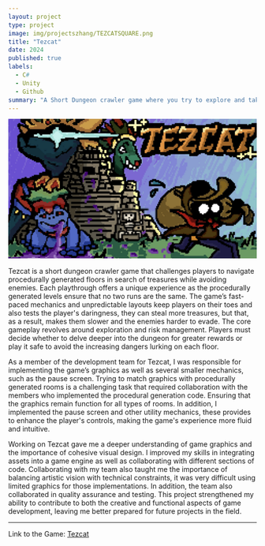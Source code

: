 ```yaml
---
layout: project
type: project
image: img/projectszhang/TEZCATSQUARE.png
title: "Tezcat"
date: 2024
published: true
labels:
  - C#
  - Unity
  - Github
summary: "A Short Dungeon crawler game where you try to explore and take treasures from each procedurally generated floor while evading enemies."
---
```


<img class="img-fluid" src="../img/projectszhang/TEZCATFULL.png" >


Tezcat is a short dungeon crawler game that challenges players to navigate procedurally generated floors in search of treasures while avoiding enemies. Each playthrough offers a unique experience as the procedurally generated levels ensure that no two runs are the same. The game’s fast-paced mechanics and unpredictable layouts keep players on their toes and also tests the player's daringness, they can steal more treasures, but that, as a result, makes them slower and the enemies harder to evade. The core gameplay revolves around exploration and risk management. Players must decide whether to delve deeper into the dungeon for greater rewards or play it safe to avoid the increasing dangers lurking on each floor.

As a member of the development team for Tezcat, I was responsible for implementing the game’s graphics as well as several smaller mechanics, such as the pause screen. Trying to match graphics with procedurally generated rooms is a challenging task that required collaboration with the members who implemented the procedural generation code. Ensuring that the graphics remain function for all types of rooms. In addition, I implemented the pause screen and other utility mechanics, these provides to enhance the player's controls, making the game's experience more fluid and intuitive.

Working on Tezcat gave me a deeper understanding of game graphics and the importance of cohesive visual design. I improved my skills in integrating assets into a game engine as well as collaborating with different sections of code. Collaborating with my team also taught me the importance of balancing artistic vision with technical constraints, it was very difficult using limited graphics for those implementations. In addition, the team also collaborated in quality assurance and testing. This project strengthened my ability to contribute to both the creative and functional aspects of game development, leaving me better prepared for future projects in the field.

<hr>

Link to the Game: <a href="https://uhmanoagamedev.itch.io/tezcat"><i class="large github icon "></i>Tezcat</a>

